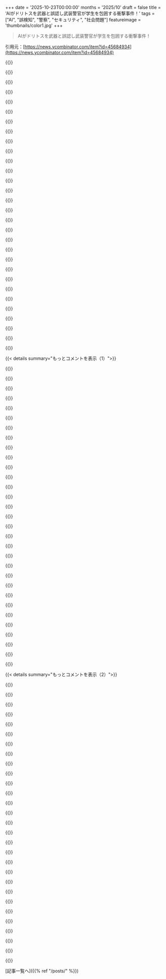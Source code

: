 +++
date = '2025-10-23T00:00:00'
months = '2025/10'
draft = false
title = 'AIがドリトスを武器と誤認し武装警官が学生を包囲する衝撃事件！'
tags = ["AI", "誤検知", "警察", "セキュリティ", "社会問題"]
featureimage = 'thumbnails/color1.jpg'
+++

> AIがドリトスを武器と誤認し武装警官が学生を包囲する衝撃事件！

引用元：[https://news.ycombinator.com/item?id=45684934](https://news.ycombinator.com/item?id=45684934)




{{<matomeQuote body="Omnilertは誤報を認めたけど、システムは”意図通り機能した”って主張してるんだ。”迅速な人間による確認で安全と意識を優先”するのが目的だってさ。でもさ、このシステムは、何もないのに警官たちに「ティーンが銃を持っている」って伝えて、めちゃくちゃ危険な状況を作り出したんだよ。そのティーンはトラウマになるかもしれない。記事の引用を見ると、このティーン、この技術を売買した誰よりも大人っぽく聞こえるね。" userName="neilv" createdAt="2025/10/23 19:16:46" color="#785bff">}}




{{<matomeQuote body="どんなシステムにも誤検出（false positive）と見逃し（false negative）があるよね。病気検出みたいに、見逃しの方が誤検出よりずっと悪い場合もある。誤検出のコストは厳密な検査で済むから。でも、今回のケースではどちらも悪い。もし見逃しだったら、学生はもっと悲劇的な理由でセラピーが必要になったかもね。検出モデルの質改善もそうだけど、両方の失敗モードの”コスト”をできるだけ減らすべきだよ。人間を挟んだり二次チェックしたりするのがその方法さ。" userName="janalsncm" createdAt="2025/10/23 20:27:39" color="#785bff">}}




{{<matomeQuote body="”…その目的は、迅速な人間による確認で安全と意識を優先することだ。”だってさ。ああもう、企業が何一つ責任を取ろうとしないって、本当うんざりだよね。ありきたりすぎるよ。" userName="b00ty4breakfast" createdAt="2025/10/23 22:46:33" color="">}}




{{<matomeQuote body="僕は一度スワッティングされたことがあるんだ。彼女の家でね。誰かが911に通報して、僕が隣人を殺して遺体を家の中に引きずり込み、彼女の家族を人質に取っているって言ったんだ。ドアの叫び声に応じたら、銃を顔に突きつけられ、数えきれないほどの警官がいたよ。これは”抑制された対応”だと説明された。僕たちはノックで済んだんだ。残念ながら、こういう対応をあまり弱められない理由も分かる。何が起こるか分からないからね。" userName="lelandfe" createdAt="2025/10/23 21:24:44" color="#45d325">}}




{{<matomeQuote body="企業というものの発明は、事実上、個人から責任や罪を排除するためみたいなもんだよ。人間が起こした交通事故？人間が罰せられる。企業所有の車が起こした交通事故？ごくわずかな給料の減額につながる程度の罰金さ。" userName="chillingeffect" createdAt="2025/10/23 23:09:57" color="#ff5733">}}




{{<matomeQuote body="そうだよね、企業は人間が持つ全ての権利と、人間以上の能力を持っているのに、人間が負う責任はほとんど負わないんだよな。" userName="perplex3d" createdAt="2025/10/23 23:23:04" color="">}}




{{<matomeQuote body="”そして、あるティーンはトラウマになるかもしれない。”って？うーん。本当の危険はそこじゃないんだよ。本当の危険は、将来誰かが殺されることが火を見るより明らかだってことさ。それは単なる可能性じゃなくて、このシステムの作り方を考えれば確実なんだ。この技術はこんな風に使われるべきじゃない。まだ準備ができてないんだ。" userName="bilbo0s" createdAt="2025/10/23 19:25:54" color="#ff33a1">}}




{{<matomeQuote body="https://www2.ljworld.com/news/schools/2025/aug/07/lawrence-s...<br>学校が使う主要なコンテンツフィルターによる別の誤報事例だよ。グループチャットで子供が何か馬鹿なことを言ったら、AIが学校に通報し、学校が警察に連絡したんだ。その子は逮捕され、裸にされて身体検査を受け、親や弁護士との面会もなしに24時間拘留された。最終的に保護観察処分になり、精神鑑定を受け、一定期間代替学校に通わなければならなかった。彼らはGaggleを訴えているけど、Gaggleはシステムがそんな風に使われることを意図していなかったと主張している。こういう誤報はすごく多いんだ。彼らの競合の一つであるLightspeedで面接したんだけど、彼らは人間が全てのアラートをレビューしてから学校や当局に転送する有料サービスを提供しているよ。でも、これは有料のアドオンだけどね。" userName="omnipresent12" createdAt="2025/10/23 19:26:04" color="#785bff">}}




{{<matomeQuote body="警官たちはこんな風に騙されるのに、もううんざりしないのかな？それとも、軍の放出品の装甲車に乗って、特殊部隊の真似事をする機会を楽しんでるだけなのかな？" userName="SoftTalker" createdAt="2025/10/23 21:32:50" color="">}}




{{<matomeQuote body="企業って個人の権利全部持ってるわけじゃないけど、責任は同じようにあるんだよな。個人事業主ならオーナーを、会社なら会社自体を訴えることになる。企業が人って言われるのは、「会社は複数の人々の集まりだ」って意味だよ。" userName="parineum" createdAt="2025/10/24 00:50:58" color="#ff33a1">}}




{{<matomeQuote body="これ、すごく良い質問だよね。残念ながら、警察の広報担当者から返ってくる答えは、システムがこういう風に動くのが普通だと思ってるって感じらしいよ。" userName="adaml_623" createdAt="2025/10/23 21:49:21" color="">}}




{{<matomeQuote body="多分、警官が従うべき手順なんだろうな。正直言って、気持ちはわかるよ。もし「嘘だろう。待機しろ」って判断して、それが本当で誰かが怪我したら、警官は責任を問われる。だから、どんなシナリオでも本物として扱って、ドアをぶち破ってから解決するんだ。" userName="MisterTea" createdAt="2025/10/23 22:00:16" color="">}}




{{<matomeQuote body="https://archive.is/DYPBL<br>GaggleのCEOは、学校が製品の意図と違う使い方をしてると言ってる。<br>本来は問題がエスカレートする前に早期警告するためのものらしいけど、「法執行の機会ではなく、教え育む機会として扱われてほしい」って。<br>でも、学校が「ゼロトレランス」政策を持ってる限り、そういう検知で警察を呼ぶのは当然だよね。" userName="avidiax" createdAt="2025/10/23 23:01:21" color="#38d3d3">}}




{{<matomeQuote body="企業って刑務所には入れられないけど、人ならできる。これがマジで問題だよな。企業で決定する人たちは、会社に守られて個人的な責任を問われないんだ。会社は閉鎖されることもあるけど、めったにない。<br>Boeingが何百人もの死者を出した時だって、罰金だけで済んだし、それも結局顧客に回されるんだから。" userName="wkat4242" createdAt="2025/10/24 02:13:49" color="#45d325">}}




{{<matomeQuote body="その通り！もっとちゃんとした世界なら、AIは「これ、ヤバいかも？」って教えてくれるだけで、最終判断は人間がするのにね。<br>でも、現実世界では、間違った判断したらクビになるから、AIが「銃の可能性あり」って言えば、人間はとりあえずSWAT呼ぶしかないんだよな。<br>「AIの言う通りにすればクビにならない」ってのが現代の定説になるのかな。人類、マジで終わってるかも。" userName="zugi" createdAt="2025/10/24 00:53:13" color="#785bff">}}




{{<matomeQuote body="この件では、AIの誤検知は誤不検知よりずっとタチが悪い。<br>誤不検知でも、他の予防策があるから即悲劇にはならないでしょ。<br>そもそもこの国は、社会に銃が溢れてるって根本原因を解決しようとしないから、こんな変なシステムができちゃうんだよ。" userName="nkrisc" createdAt="2025/10/23 21:24:20" color="#ff5733">}}




{{<matomeQuote body="企業が責任を全く取ろうとしないの、今更だよね。<br>だって、政治や経済のトップにいる人間たちだって、ろくに責任なんて取ってないじゃんか。" userName="JumpCrisscross" createdAt="2025/10/24 01:33:19" color="">}}




{{<matomeQuote body="企業は人じゃないんだから、Boeingは何も知らなかった、ってことになるね。<br>じゃあ、Boeingの中にいた誰か一人が、その全ての知識を持ってたってこと？" userName="parineum" createdAt="2025/10/24 04:21:05" color="">}}




{{<matomeQuote body="でも、この件では誤検知も誤不検知もどっちも最悪だよね。<br>誤不検知だったら、もっと悲惨な理由でセラピーが必要になってたかも。<br>USAの警官がなんでも敵対行動とみなして撃っちゃう可能性を考えると、今回の誤検知は「スワッティング」みたいなもんだよ。このシステム、警察をけしかけて誰かを殺させようとしたんだ。" userName="tacticus" createdAt="2025/10/23 23:53:45" color="#ff5733">}}




{{<matomeQuote body="人間に対しては、少なくとも責任を問うことができるって話だよね。" userName="selcuka" createdAt="2025/10/24 02:51:50" color="">}}




{{<matomeQuote body="エンジニアが情報処理を効率化するAI作ったけど、マーケティングが「意思決定ツール」って売り出し、営業が「全自動エージェント DecisionMaker Pro」って売っちゃった。そしたら半年後、子どもがおやつで銃向けられたってよ。バカなの？" userName="DrewADesign" createdAt="2025/10/23 22:59:11" color="#785bff">}}




{{<matomeQuote body="「将来誰かが殺される」って危険性は、火とか電気とか、ほぼ全ての技術に言えることだよね。リスクとメリットのバランスで使うかどうか決めるべき。だから誤検知と真検知のデータがもっと必要なんだよ。" userName="akoboldfrying" createdAt="2025/10/23 19:35:59" color="#ff5733">}}




{{<matomeQuote body="全く同意だけど、そもそも警察に注目されることが自動的に命の危険になるような状況を、何とかしなきゃいけないよね。" userName="wat10000" createdAt="2025/10/23 19:34:37" color="">}}




{{<matomeQuote body="「ほとんどの技術に危険性はある」って議論ね。最近、この手の主張をしてめちゃくちゃ自滅した有名人が一人いるのを思い出したよ。" userName="GuinansEyebrows" createdAt="2025/10/23 20:29:53" color="">}}




{{<matomeQuote body="これは「AI swarmed」って言うべき状況だね。人間の推論なしで、AIがただ実行してリソースを指示しただけなんだから。" userName="random3" createdAt="2025/10/23 19:54:02" color="">}}




{{<matomeQuote body="確かに。でもアメリカじゃ学校での銃乱射事件も多いし、銃持ってる学生はまず無害じゃない。だから、偽陰性（危険を見逃すこと）もタダじゃないんだよ。" userName="janalsncm" createdAt="2025/10/24 00:59:38" color="#ff5733">}}




{{<matomeQuote body="アメリカじゃ警察や市民に人が殺されるのは日常茶飯事で、もう社会として問題に真剣に向き合ってないんだ。銃暴力を「自由社会の代償」って受け入れてるから、AIが判断しても大して変わらないよ。LLMだって訓練データで人種差別的な偏見があるしね。" userName="krapp" createdAt="2025/10/23 22:09:44" color="#785bff">}}




{{<matomeQuote body="それなら、一人につき警官を一人つけようよ。常に銃を頭に突きつけてさ。何かあった時に警官がいなかったらどうする？安全第一でしょ。" userName="dmd" createdAt="2025/10/23 22:18:22" color="#785bff">}}




{{<matomeQuote body="「責任を問える」って言うけど、実際は問わないじゃん。（企業も責任を問えるはずだけど、ほとんどしないよね。）問題は法的な枠組みとかじゃなくてさ。" userName="JumpCrisscross" createdAt="2025/10/24 02:58:49" color="">}}




{{<matomeQuote body="警官とSWATingについて話したんだけど、まともな警官は誰かを傷つけない奴のドアを蹴破りたくはないんだ。でも、SWATingじゃない時に致命的な判断ミスをするわけにはいかないって感じてる。それに、手順に従わないと個人的にも法的に責任を問われる可能性があるからね。悪い警官は、攻撃的な態度を取るためのどんな理由でも探してるみたいだけど。" userName="scrps" createdAt="2025/10/23 22:09:10" color="#785bff">}}




{{< details summary="もっとコメントを表示（1）">}}

{{<matomeQuote body="HNはこんなに簡単に論理的誤謬に飛びつくの？僕の最初のコメントは今-4だけど、これまでのところ、関連性による罪悪感と暗黙の脅威の組み合わせが一つ来ただけで、他の返信はないね。みんなに思い出してもらうけど、僕の恐ろしい提案は物事のリスクとベネフィットの両方を測ることだったんだ。もし、物事のリスクとベネフィットを測ることが悪い考えだと本気で思ってる人、または、一般的には良いけどこのケースではダメだって思う人がいたら、名乗り出てよ。" userName="akoboldfrying" createdAt="2025/10/23 23:33:58" color="">}}




{{<matomeQuote body="校長が“この件で捜索された生徒さんや、目撃した他の生徒さんにとって、いかに不快だったか理解しています。カウンセラーが関わった生徒さんに直接サポートを提供します。”って言ってるけど、直接的なサポートやカウンセリングより、誤報に対して金銭を払わせるべきだろ。この技術はまだ実用段階じゃないし、学校みたいな公共の場所で使うべきじゃないよ。" userName="tartoran" createdAt="2025/10/23 19:15:49" color="#45d325">}}




{{<matomeQuote body="教育長をSWATingで告発しろよ。意思決定者の説明責任が、悪い意思決定を止める唯一の方法だ。" userName="xbar" createdAt="2025/10/23 22:10:31" color="#38d3d3">}}




{{<matomeQuote body="教育長をSWATingで告発するって言うけど、フラグが立ったビデオの人間による検証はあったのかな？バッグが本当に銃に見えた可能性だってあるし。今のジャーナリズムはそんなことには興味なくて、必要な感情的な引用を手に入れたら次に進むだけだよね。" userName="nomel" createdAt="2025/10/23 22:57:53" color="#ff33a1">}}




{{<matomeQuote body="金銭的補償には賛成。でも技術にはリスクがつきものだろ？1回の誤報がすべてのメリットを上回るとは思わないね。誤報と正報の発生率、それにそれぞれの（主観的な）価値によるんじゃないかな。（このケースでは両方高いけど、銃撃を1回防ぐのは、無実の人が不必要に銃を突きつけられるのを防ぐより、断然価値があると思うけどね）。" userName="akoboldfrying" createdAt="2025/10/23 19:43:57" color="#45d325">}}




{{<matomeQuote body="じゃあさ、人間がランダムに子供を監視して、ビデオのフレームに銃を持ってるように見える子がいたらSWATチームを呼ぶのは、全部OKだって言いたいの？<br>あのジャーナリストたちは、間違いで銃を突きつけられた子供たちから（不当だろ、おい、不当なんだよ!!）感情的な反応を得ようとしてるだけで、ひどい奴らだよね…。彼らは、犯罪を追跡する上で必要な間違いを隠蔽しようとしてるだけなんだ…。" userName="joe_the_user" createdAt="2025/10/24 00:07:17" color="">}}




{{<matomeQuote body="警備員が監視ビデオで誰かが銃を持っているのを見て、銃器禁止のキャンパスで、ポリシーでそれが確認されたら、うん、それは法律のあらゆる面で正当だろ。違法行為の監視が警察の行動につながった例なんて数えきれないほどある。君はそうじゃないって言ってるの？" userName="nomel" createdAt="2025/10/24 01:31:13" color="">}}




{{<matomeQuote body="人間がビデオを検証したなら、人間が意思決定者だ。人間がビデオを検証しなかったなら、AIシステムに白紙委任した人間が意思決定者だ。これはジャーナリズムの質の問題じゃないよ。" userName="CGamesPlay" createdAt="2025/10/24 01:15:48" color="#ff33a1">}}




{{<matomeQuote body="もう何度も言った気がするけど、この件と”AIブーム”の核心的な問題は、誰も本当に問題を解決したいわけじゃなくて、売れる商品が欲しいだけってことだよ。AIはどんな問題にも合う魔法のレンチみたいに見えるし、ほとんどの人はそれがどう機能するか、どんな限界があるか知らないから、喜んで”魔法の粉”を買ってるんだ。" userName="neuralRiot" createdAt="2025/10/23 20:59:08" color="#ff5c5c">}}




{{<matomeQuote body="記事のどの部分がそう言ってるのか引用してくれ。" userName="nomel" createdAt="2025/10/24 01:27:56" color="">}}




{{<matomeQuote body="黒人の学生から誤検出が出る可能性って、どれくらい高いんだろうな。" userName="russdill" createdAt="2025/10/24 03:24:57" color="#45d325">}}




{{<matomeQuote body="教育長はAIが銃を誤検出すると知っててシステムを承認した。人間による確認があっても責任は免除されない。AIが誤検出したら管理者はSWATを呼ぶだろうし、人間チェックは無意味。教育長も分かってたはずだ。悪いAIと警察の連携で、今後もっと多くの子供が犠牲になるだろう。" userName="xbar" createdAt="2025/10/24 04:20:24" color="#ff33a1">}}




{{<matomeQuote body="誰も動画で銃なんて見てないし、銃に見えるものも見てない。チップスの袋なんて、せいぜい膨らみになるだけだ。ポケットの何気ない膨らみを見て、銃だと考えるまともな人間はいない。そんなことなら、子どもたちを裸で学校に行かせた方がマシだよ。こんなパラノイアがMcMartin Preschool事件みたいなバカげたことを引き起こしたんだ。" userName="stickfigure" createdAt="2025/10/24 03:17:41" color="#785bff">}}




{{<matomeQuote body="USじゃ警官はテロリストより多くの人を殺してるぜ。価値を数値化するなら、そこを考慮に入れとけよ。" userName="Zigurd" createdAt="2025/10/23 20:30:26" color="">}}




{{<matomeQuote body="「誰も本当に問題を解決したいわけじゃなく、売り物になる製品が欲しいだけ」って意見に同意するけど、これはAIに限った話じゃない。資本主義が機能する理由でもあるんだ。誰もトイレ掃除や小麦の収穫なんてしたくない。みんなお金が欲しいだけなんだ。" userName="akoboldfrying" createdAt="2025/10/23 23:40:21" color="#785bff">}}




{{<matomeQuote body="人間による確認がなかったって、そんなに自信満々に言える根拠となる、記事からの引用かリンクを教えてくれよ。" userName="nomel" createdAt="2025/10/25 01:44:02" color="">}}




{{<matomeQuote body="Baltimoreでティーンエイジャーが銃を所持したり使ったりしてるのは、実際に深刻な問題だよ。" userName="shemtay" createdAt="2025/10/25 00:01:44" color="">}}




{{<matomeQuote body="でも彼らはそれを見てない。彼らが見たのは、ズボンのポケットの上が膨らんでる子どもで、何かがポケットに入ってるって示唆してるだけだ。どんなアルゴリズムでも、曖昧なポケットの膨らみが銃だと正確に予測できるなんて、バカげてるよ。（まあ、薄くてピタッとした明るい色のズボンなら、もしかしたら…いけるかもだけど。でも、しわくちゃのDoritos袋を銃と間違えたなら、明らかに今回はそうじゃなかったってことだね。）" userName="kelnos" createdAt="2025/10/24 04:56:05" color="#785bff">}}




{{<matomeQuote body="「警察は後に、警報の引き金となったAIが捉えた画像を見せた。彼のポケットにあったしわくちゃのDoritos袋が銃と間違えられていた。」この引用は、警察が警告を受けて写真を見て、「うん、あれは銃に見えるな、行こう」ってなったことを示唆してる。やっぱりバカげてる。" userName="kelnos" createdAt="2025/10/24 04:53:22" color="#ff5733">}}




{{<matomeQuote body="費用はすでにかかってるんだから、支払わせろ！職を辞めるか、刑務所行きになるべきだね。" userName="dekken_" createdAt="2025/10/23 20:15:32" color="#ff5733">}}




{{<matomeQuote body="この記事には、そんなこと書いてないんだけど。情報源のリンクを教えてくれない？" userName="nomel" createdAt="2025/10/25 01:45:13" color="">}}




{{<matomeQuote body="金は納税者がまとめて払うんだよ。関わった警官は、その結果税金が少し上がるってだけじゃん。" userName="SAI_Peregrinus" createdAt="2025/10/23 21:03:49" color="">}}




{{<matomeQuote body="そんなことしても意味ないよ。間違えてもペナルティがないから、人間はとりあえずOKって言って、違ったら“ごめん”って言うだけ。フィードバック機構がないと、検証なんて無意味だね。" userName="rufius" createdAt="2025/10/24 13:48:50" color="#38d3d3">}}




{{<matomeQuote body="問題は、ドリトスを持った子がまだ生きてるかってことだよ。暴力的な警官は、本物の銃乱射犯には何もせず、Uvaldeの学校銃撃事件みたいに、何百人もの警官がうろつくだけで、親が子供を助けに行くのも阻止したのに、AIの誤報で銃と誤認し、しかも、その子が白人だから撃たれなかったのか？" userName="vee-kay" createdAt="2025/10/24 04:43:54" color="#45d325">}}




{{<matomeQuote body="記事をクリックする前に、生徒は黒人だと思い込んでたよ。使ってるAIモデルに人種差別的な偏見があっても驚かないね。むしろ、なかったら驚くよ。" userName="kelnos" createdAt="2025/10/24 04:57:33" color="#785bff">}}




{{<matomeQuote body="多分、精神療法セッションに使えるギフトカードが贈られたんだろうね。" userName="joe_the_user" createdAt="2025/10/23 23:57:38" color="">}}




{{<matomeQuote body="人間のレビューがあるかないかなんて関係ないね。愚かな人間がいるシステムは、愚かな機械がいるシステムと同じくらい最悪だ。実際、補完し合ってるよね。誰も銃を見てない。だって、銃なんてなかったんだから。" userName="stickfigure" createdAt="2025/10/28 02:42:20" color="#785bff">}}




{{<matomeQuote body="君の人生では、ひどいAIと警察の組み合わせによる子供の死が、もっと増えるだろうね。でも、ケーブルニュースを見てるような人たちは、“たった一つの犯罪を防げたら”とか“たった一つの命を救えたら”って言うのを止めないだろうね。" userName="president_zippy" createdAt="2025/10/24 05:22:49" color="#ff5c5c">}}




{{<matomeQuote body="AIがハルシネートすると何度説明しても、信じない人は信じないだろうね。" userName="petesergeant" createdAt="2025/10/24 05:50:15" color="">}}




{{<matomeQuote body="全くその通りだけど、責任は営利企業じゃなく、利益の出し方を規制する側にあるべきだと思うよ。泥棒だって儲けたいけど、そんなに大金じゃなければ許されない、ってわけじゃないでしょ。" userName="neuralRiot" createdAt="2025/10/24 02:38:41" color="">}}

{{</details>}}




{{< details summary="もっとコメントを表示（2）">}}

{{<matomeQuote body="もし警察が本当に銃だと思ったなら、一体何が“賢い”行動だったんだろうね？" userName="nomel" createdAt="2025/10/25 01:42:54" color="">}}




{{<matomeQuote body="これってYOLOみたいなオープンソースの物体検出モデルを収益化しただけみたいだね。簡単に作れるものを高度なAI機能として売ったんでしょ。<br>人の命を危険にさらすモデルなのに、その精度や訓練データ、誤検知率を会社以外に誰も知らないのはおかしいよ。<br>こういうのを導入するなら、統計や数値を公表するのを義務付けるべきじゃない？モデルについてもっと知るためにもね。<br>[1] https://arxiv.org/abs/1506.02640" userName="froobius" createdAt="2025/10/23 18:59:20" color="#ff33a1">}}




{{<matomeQuote body="“ヒューマン・イン・ザ・ループ”の視点が抜け落ちてるように感じるよ。いつかこの会社は不法死亡訴訟を起こされるだろうね。" userName="EdwardDiego" createdAt="2025/10/23 21:39:13" color="#38d3d3">}}




{{<matomeQuote body="訴訟費用を払っても、彼らはまだ利益を出せるだろうね。だからこそ、社会病質者はビジネスで成功するんだよ。" userName="an0malous" createdAt="2025/10/24 00:37:40" color="">}}




{{<matomeQuote body="市民権弁護士のJohn Bryan（https://thecivilrightslawyer.com）がこれについて何か言うだろうね。<br>彼は警察が根拠の薄い情報で銃を突きつけて人を拘束することの合法性をよく批判するんだ。それは力の行使だから正当化が必要なんだって。<br>僕の考えでは、AIシステムと“ヒューマン・イン・ザ・ループ”の警官の両方が画像を見て銃だと信じたなら、停止は正当化されたかも。<br>でも、AIが警官に事前に画像を見せずに出動させただけなら、正当化は難しいよ。" userName="jawns" createdAt="2025/10/23 19:23:19" color="#38d3d3">}}




{{<matomeQuote body="いつか法廷で、企業がAIに何十億ドルも使ってるからAIの証拠はすごく強力だった、って弁護士が言う日が来るだろうね。" userName="cyanydeez" createdAt="2025/10/23 19:26:30" color="">}}




{{<matomeQuote body="もしくは、警察はドングリが落ちただけでも発砲し始めた、なんて言うんだろうね。だから、彼らには高い基準を求めるべきじゃなくて、AIはむしろ改善策だ、って言われるかもしれないよ。" userName="mothballed" createdAt="2025/10/23 19:30:31" color="">}}




{{<matomeQuote body="そして、その主張を粉砕する準備のできた反対側の弁護士が必要だね。" userName="bluGill" createdAt="2025/10/23 23:20:55" color="">}}




{{<matomeQuote body="「タバコがたくさん売れてるから良いものだって言える」っていうのと、同じような論理の誤りじゃないの？" userName="Terr_" createdAt="2025/10/23 23:28:05" color="">}}




{{<matomeQuote body="あー、残念だけど、そういうレトリックはすごく効果的だよね。" userName="simulator5g" createdAt="2025/10/24 04:10:13" color="">}}




{{<matomeQuote body="マーケティングでは「バンドワゴン効果」って呼ばれてて、人の考えや行動に影響を与える強力なテクニックの一つなんだよね。残念だけど、俺たちは社会的な動物だから「ソーシャルプルーフ」が過剰に影響力を持っちゃうんだよな。" userName="JohnFen" createdAt="2025/10/24 11:18:23" color="#785bff">}}




{{<matomeQuote body="今じゃボットやAIがその効果を増幅させちゃうんだからな。" userName="cyanydeez" createdAt="2025/10/24 12:06:40" color="">}}




{{<matomeQuote body="「みんなAI大好き、23.1億人のインターネットユーザーが間違ってるはずないだろ」。" userName="Terr_" createdAt="2025/10/24 16:20:35" color="">}}




{{<matomeQuote body="記事によると、警官は後で学生に警報が鳴った写真を見せたんだって。ポケットにはクシャクシャになったDoritosの袋が入ってた。つまり、写真に銃はなくて、AIが銃と勘違いしたポケットの膨らみだけだったんだ。これって合理的なパターンマッチングじゃなくて、AIのHallucinationみたいだよね。<br>でも、警官が写真を見せたってことは、もしかしたら出動前に手動で写真を確認してたってことかも。もしそうなら、AIが彼らの判断にどれだけ影響したのか気になるよな。AIなしでリアルタイムの監視映像だけ見てたら、同じ判断をしたかな？きっと違うだろうな。AIがフラグを立てた事実が、彼ら自身の判断をある程度上書きしたと考えるのが自然だよね。" userName="kelnos" createdAt="2025/10/24 05:01:18" color="#ff33a1">}}




{{<matomeQuote body="正当な理由がない武力行使は、自動的に過剰な武力行使になるの？それともグレーゾーンがあるのかな？" userName="hinkley" createdAt="2025/10/23 20:23:48" color="#ff5733">}}




{{<matomeQuote body="これを見てみるといいよ。https://en.wikipedia.org/wiki/Graham_v._Connor" userName="jawns" createdAt="2025/10/23 20:55:49" color="#ff33a1">}}




{{<matomeQuote body="Palantirの監視プラットフォームと、Peter Thielが影の皇帝になる時代が来たな。非決定論的なMLシステムが、社会の重要な部分に誤って適用されたときに命を危険に晒すエラーを起こしやすいのは残念だ。でも、権威主義国家では、そんなことは隠されちゃうから、何も見るな、進めってことだろうな。監視と権威主義は密接な関係にある、Chinaを見ればわかる。これらの方法に抗議して、手遅れになる前に議員たちに行動を促すことが重要だ。" userName="mentalgear" createdAt="2025/10/23 18:42:12" color="#ff5733">}}




{{<matomeQuote body="もしかしたら俺が見落としてるのかもしれないけど、この記事はPalantirとか彼らの製品についてのものじゃないと思うな。" userName="MiiMe19" createdAt="2025/10/23 19:06:51" color="">}}




{{<matomeQuote body="Palantirは多頭のヒュドラの一つの頭にすぎない。一つの頭への懸念は、その怪物全体には何百倍も当てはまるんだよ。" userName="wartywhoa23" createdAt="2025/10/23 22:59:00" color="">}}




{{<matomeQuote body="自分の好きなことばかり話すんじゃなくて、なんで自分のコメントが関連するのか、ちゃんと文脈を説明する努力をしなよ。支離滅裂なことばかり話すのは迷惑だし、ちゃんと文脈を説明しないと誰も理解できないよ。" userName="anigbrowl" createdAt="2025/10/23 23:37:16" color="">}}




{{<matomeQuote body="全くその通りだね。Palantirは名前を変えれば何も問題ないんだろうね。" userName="yifanl" createdAt="2025/10/23 19:09:07" color="">}}




{{<matomeQuote body="このコメントには二重否定があるから、まさしく「誤検知（false positive）」だね。" userName="joomla199" createdAt="2025/10/23 20:47:50" color="">}}




{{<matomeQuote body="記事はOmnialertの話であって、Palantirじゃないよ。事実は気にせず持論を展開するんだね。" userName="seanhunter" createdAt="2025/10/23 18:49:28" color="#ff5c5c">}}




{{<matomeQuote body="結局、同じ欠陥のあるシステムで、目的は大量監視だよ。" userName="mzajc" createdAt="2025/10/23 18:55:05" color="">}}




{{<matomeQuote body="そうかもしれないけど、実際にこの学生を武装警官が包囲したのはPalantirじゃないよ。本当の原因となった会社を免責しようとするのはおかしいんじゃない？" userName="seanhunter" createdAt="2025/10/24 08:14:24" color="#45d325">}}




{{<matomeQuote body="アメリカ人よ、目を覚ませ！街ではマスクをした国境警備隊が市民を逮捕し、軍は政府の顧客と化している。<br>腐敗は合法化され、これまでの独裁政権では考えられないような大量監視システムが確立されてるんだ。マジでやばいよ。この警告は超大事だから、ちゃんと聞け。目を覚ませ！" userName="courseofaction" createdAt="2025/10/24 19:34:25" color="">}}




{{<matomeQuote body="テクノファシズムへの反対は、たとえ「持論の展開」と批判されても続けるべきだね。その誤検知（false positives）の犠牲者が出ても、心理学者じゃなくて検視官が必要になるんだからさ。" userName="wartywhoa23" createdAt="2025/10/23 23:18:44" color="">}}




{{<matomeQuote body="反キリストについてあんなに詳しい人が、まさか間違ってるなんて思えないよね。" userName="protocolture" createdAt="2025/10/24 03:08:02" color="">}}

{{</details>}}



[記事一覧へ]({{% ref "/posts/" %}})
